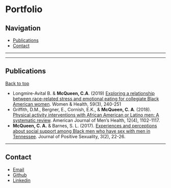 # Portfolio

## Navigation
- [Publications](#publications)
- [Contact](#contact)
 
---
---
## Publications
[Back to top](#portfolio)
-	Longmire-Avital B. & **McQueen, C.A**. (2019) [Exploring a relationship between race-related stress and emotional eating for collegiate Black American women](https://pubmed.ncbi.nlm.nih.gov/29920181/). Women & Health, 59(3), 240-251
-	Griffith, D.M., Bergner, E., Cornish, E.K., & **McQueen, C. A**. (2018). [Physical activity interventions with African American or Latino men: A systematic review](https://pubmed.ncbi.nlm.nih.gov/29557237/). American Journal of Men’s Health, 12(4), 1102-1117. 
-	**McQueen, C. A.** & Barnes, S. L. (2017). [Experiences and perceptions about social support among Black men who have sex with men in Tennessee](https://journalofpositivesexuality.org/wp-content/uploads/2017/07/Experiences-and-perceptions-about-social-support-among-black-men-who-have-sex-with-men-in-tennessee-McQueen-Barnes.pdf). Journal of Positive Sexuality, 3(2), 22-26. 


---
## Contact

* [Email](mailto:chelsea.mcqueen@live.com)
* [Github](https://github.com/chelseamcqueen)
* [Linkedin](https://www.linkedin.com/in/chelseamcqueen/)


